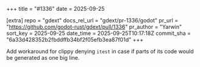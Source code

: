+++
title = "#1336"
date = 2025-09-25

[extra]
repo = "gdext"
docs_rel_url = "gdext/pr-1336/godot"
pr_url = "https://github.com/godot-rust/gdext/pull/1336"
pr_author = "Yarwin"
sort_key = 2025-09-25
date_time = 2025-09-25T10:17:18Z
commit_sha = "6a33d428352b2fbddffb34bf2f05efb3ea87f01d"
+++

Add workaround for clippy denying `itest` in case if parts of its code would be generated as one big line.
